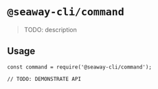 # `@seaway-cli/command`

> TODO: description

## Usage

```
const command = require('@seaway-cli/command');

// TODO: DEMONSTRATE API
```
